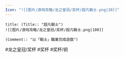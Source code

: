 ```yaml
---
Icon: "![[图片/游戏攻略/龙之皇冠/奖杯/超凡戰士.png|30]]"
---
```

```ad-common-bronze-trophy
title: (Title:: "超凡戰士")
![[图片/游戏攻略/龙之皇冠/奖杯/超凡戰士.png|100]]

(Comment:: "以「戰士」職業完成遊戲")
```

#龙之皇冠/奖杯 #奖杯 #奖杯/铜
